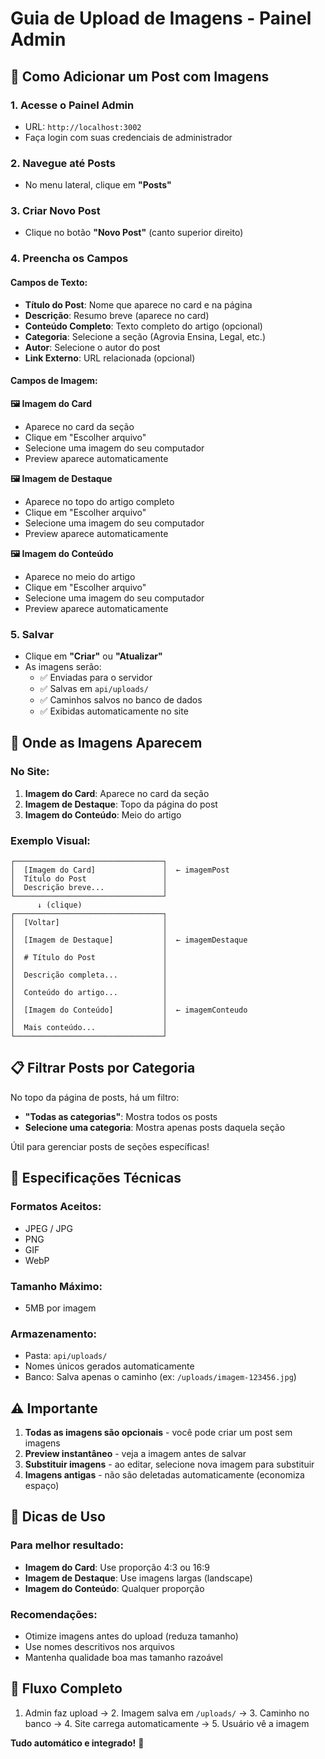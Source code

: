 # Guia de Upload de Imagens - Painel Admin

## 📸 Como Adicionar um Post com Imagens

### 1. Acesse o Painel Admin
- URL: `http://localhost:3002`
- Faça login com suas credenciais de administrador

### 2. Navegue até Posts
- No menu lateral, clique em **"Posts"**

### 3. Criar Novo Post
- Clique no botão **"Novo Post"** (canto superior direito)

### 4. Preencha os Campos

#### Campos de Texto:
- **Título do Post**: Nome que aparece no card e na página
- **Descrição**: Resumo breve (aparece no card)
- **Conteúdo Completo**: Texto completo do artigo (opcional)
- **Categoria**: Selecione a seção (Agrovia Ensina, Legal, etc.)
- **Autor**: Selecione o autor do post
- **Link Externo**: URL relacionada (opcional)

#### Campos de Imagem:

**🖼️ Imagem do Card**
- Aparece no card da seção
- Clique em "Escolher arquivo"
- Selecione uma imagem do seu computador
- Preview aparece automaticamente

**🖼️ Imagem de Destaque**
- Aparece no topo do artigo completo
- Clique em "Escolher arquivo"
- Selecione uma imagem do seu computador
- Preview aparece automaticamente

**🖼️ Imagem do Conteúdo**
- Aparece no meio do artigo
- Clique em "Escolher arquivo"
- Selecione uma imagem do seu computador
- Preview aparece automaticamente

### 5. Salvar
- Clique em **"Criar"** ou **"Atualizar"**
- As imagens serão:
  - ✅ Enviadas para o servidor
  - ✅ Salvas em `api/uploads/`
  - ✅ Caminhos salvos no banco de dados
  - ✅ Exibidas automaticamente no site

## 🎯 Onde as Imagens Aparecem

### No Site:
1. **Imagem do Card**: Aparece no card da seção
2. **Imagem de Destaque**: Topo da página do post
3. **Imagem do Conteúdo**: Meio do artigo

### Exemplo Visual:

```
┌─────────────────────────────────┐
│  [Imagem do Card]               │  ← imagemPost
│  Título do Post                 │
│  Descrição breve...             │
└─────────────────────────────────┘
      ↓ (clique)
┌─────────────────────────────────┐
│  [Voltar]                       │
│                                 │
│  [Imagem de Destaque]           │  ← imagemDestaque
│                                 │
│  # Título do Post               │
│                                 │
│  Descrição completa...          │
│                                 │
│  Conteúdo do artigo...          │
│                                 │
│  [Imagem do Conteúdo]           │  ← imagemConteudo
│                                 │
│  Mais conteúdo...               │
└─────────────────────────────────┘
```

## 📋 Filtrar Posts por Categoria

No topo da página de posts, há um filtro:
- **"Todas as categorias"**: Mostra todos os posts
- **Selecione uma categoria**: Mostra apenas posts daquela seção

Útil para gerenciar posts de seções específicas!

## 🔧 Especificações Técnicas

### Formatos Aceitos:
- JPEG / JPG
- PNG
- GIF
- WebP

### Tamanho Máximo:
- 5MB por imagem

### Armazenamento:
- Pasta: `api/uploads/`
- Nomes únicos gerados automaticamente
- Banco: Salva apenas o caminho (ex: `/uploads/imagem-123456.jpg`)

## ⚠️ Importante

1. **Todas as imagens são opcionais** - você pode criar um post sem imagens
2. **Preview instantâneo** - veja a imagem antes de salvar
3. **Substituir imagens** - ao editar, selecione nova imagem para substituir
4. **Imagens antigas** - não são deletadas automaticamente (economiza espaço)

## 🎨 Dicas de Uso

### Para melhor resultado:
- **Imagem do Card**: Use proporção 4:3 ou 16:9
- **Imagem de Destaque**: Use imagens largas (landscape)
- **Imagem do Conteúdo**: Qualquer proporção

### Recomendações:
- Otimize imagens antes do upload (reduza tamanho)
- Use nomes descritivos nos arquivos
- Mantenha qualidade boa mas tamanho razoável

## 🚀 Fluxo Completo

1. Admin faz upload → 2. Imagem salva em `/uploads/` → 3. Caminho no banco → 4. Site carrega automaticamente → 5. Usuário vê a imagem

**Tudo automático e integrado!** 🎉
